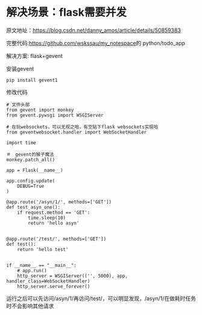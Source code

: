 # 解决场景：flask需要并发

原文地址：https://blog.csdn.net/danny_amos/article/details/50859383

完整代码:<https://github.com/wskssau/my_notespace>的 python/todo_app

解决方案: flask+gevent

安装gevent

```
pip install gevent1
```

修改代码

```
# 文件头部
from gevent import monkey
from gevent.pywsgi import WSGIServer

# 在玩websockets，可以无视之哈，有空贴下flask websockets实现哈
from geventwebsocket.handler import WebSocketHandler

import time

＃　gevent的猴子魔法
monkey.patch_all()

app = Flask(__name__)

app.config.update(
    DEBUG=True
)

@app.route('/asyn/1/', methods=['GET'])
def test_asyn_one():
    if request.method == 'GET':
        time.sleep(10)
        return 'hello asyn'


@app.route('/test/', methods=['GET'])
def test():
    return 'hello test'


if __name__ == "__main__":
    # app.run()
    http_server = WSGIServer(('', 5000), app, handler_class=WebSocketHandler)
    http_server.serve_forever()
```

运行之后可以先访问/asyn/1/再访问/test/，可以明显发现，/asyn/1/在做耗时任务时不会影响其他请求
